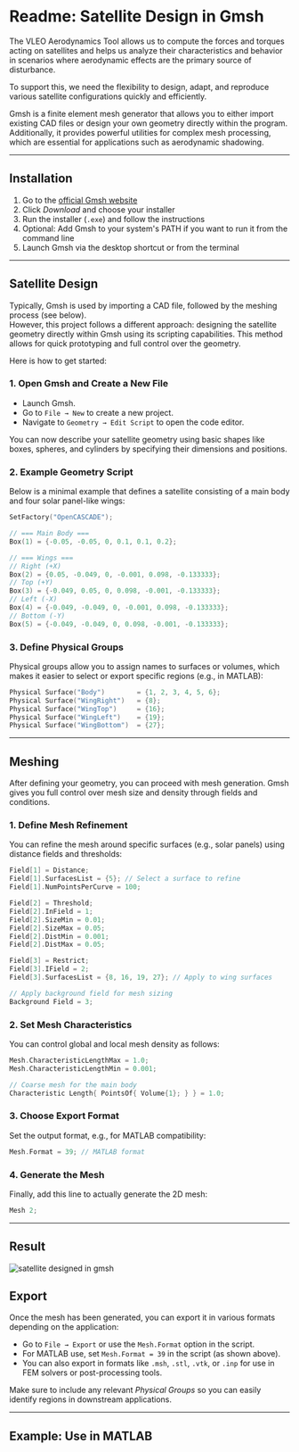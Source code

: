 
# Readme: Satellite Design in Gmsh

The VLEO Aerodynamics Tool allows us to compute the forces and torques acting on satellites and helps us analyze their characteristics and behavior in scenarios where aerodynamic effects are the primary source of disturbance.

To support this, we need the flexibility to design, adapt, and reproduce various satellite configurations quickly and efficiently.

Gmsh is a finite element mesh generator that allows you to either import existing CAD files or design your own geometry directly within the program. Additionally, it provides powerful utilities for complex mesh processing, which are essential for applications such as aerodynamic shadowing.

---

## Installation

1. Go to the [official Gmsh website](https://gmsh.info)
2. Click *Download* and choose your installer
3. Run the installer (`.exe`) and follow the instructions
4. Optional: Add Gmsh to your system's PATH if you want to run it from the command line
5. Launch Gmsh via the desktop shortcut or from the terminal

---

## Satellite Design

Typically, Gmsh is used by importing a CAD file, followed by the meshing process (see below).  
However, this project follows a different approach: designing the satellite geometry directly within Gmsh using its scripting capabilities. This method allows for quick prototyping and full control over the geometry.

Here is how to get started:

### 1. Open Gmsh and Create a New File

- Launch Gmsh.
- Go to `File → New` to create a new project.
- Navigate to `Geometry → Edit Script` to open the code editor.

You can now describe your satellite geometry using basic shapes like boxes, spheres, and cylinders by specifying their dimensions and positions.

### 2. Example Geometry Script

Below is a minimal example that defines a satellite consisting of a main body and four solar panel-like wings:

```c
SetFactory("OpenCASCADE");

// === Main Body ===
Box(1) = {-0.05, -0.05, 0, 0.1, 0.1, 0.2};

// === Wings ===
// Right (+X)
Box(2) = {0.05, -0.049, 0, -0.001, 0.098, -0.133333};
// Top (+Y)
Box(3) = {-0.049, 0.05, 0, 0.098, -0.001, -0.133333};
// Left (-X)
Box(4) = {-0.049, -0.049, 0, -0.001, 0.098, -0.133333};
// Bottom (-Y)
Box(5) = {-0.049, -0.049, 0, 0.098, -0.001, -0.133333};
```

### 3. Define Physical Groups

Physical groups allow you to assign names to surfaces or volumes, which makes it easier to select or export specific regions (e.g., in MATLAB):

```c
Physical Surface("Body")        = {1, 2, 3, 4, 5, 6};
Physical Surface("WingRight")   = {8};
Physical Surface("WingTop")     = {16};
Physical Surface("WingLeft")    = {19};
Physical Surface("WingBottom")  = {27};
```

---

## Meshing

After defining your geometry, you can proceed with mesh generation. Gmsh gives you full control over mesh size and density through fields and conditions.

### 1. Define Mesh Refinement

You can refine the mesh around specific surfaces (e.g., solar panels) using distance fields and thresholds:

```c
Field[1] = Distance;
Field[1].SurfacesList = {5}; // Select a surface to refine
Field[1].NumPointsPerCurve = 100;

Field[2] = Threshold;
Field[2].InField = 1;
Field[2].SizeMin = 0.01;
Field[2].SizeMax = 0.05;
Field[2].DistMin = 0.001;
Field[2].DistMax = 0.05;

Field[3] = Restrict;
Field[3].IField = 2;
Field[3].SurfacesList = {8, 16, 19, 27}; // Apply to wing surfaces

// Apply background field for mesh sizing
Background Field = 3;
```

### 2. Set Mesh Characteristics

You can control global and local mesh density as follows:

```c
Mesh.CharacteristicLengthMax = 1.0;
Mesh.CharacteristicLengthMin = 0.001;

// Coarse mesh for the main body
Characteristic Length{ PointsOf{ Volume{1}; } } = 1.0;
```

### 3. Choose Export Format

Set the output format, e.g., for MATLAB compatibility:

```c
Mesh.Format = 39; // MATLAB format
```

### 4. Generate the Mesh

Finally, add this line to actually generate the 2D mesh:

```c
Mesh 2;
```

---
## Result
![satellite designed in gmsh](image.png)

## Export

Once the mesh has been generated, you can export it in various formats depending on the application:

- Go to `File → Export` or use the `Mesh.Format` option in the script.
- For MATLAB use, set `Mesh.Format = 39` in the script (as shown above).
- You can also export in formats like `.msh`, `.stl`, `.vtk`, or `.inp` for use in FEM solvers or post-processing tools.

Make sure to include any relevant *Physical Groups* so you can easily identify regions in downstream applications.

---

## Example: Use in MATLAB
